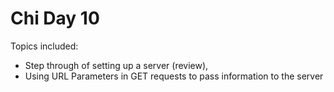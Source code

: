 # Chi Day 10  

Topics included:
* Step through of setting up a server (review),
* Using URL Parameters in GET requests to pass information to the server
